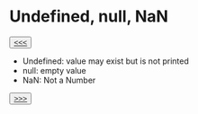 # Undefined, null, NaN

<button>[<<<](./02.23_README.md)</button>

- Undefined: value may exist but is not printed
- null: empty value 
- NaN: Not a Number

<button>[>>>](./02.25_README.md)</button>
